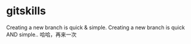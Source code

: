 # gitskills
Creating a new branch is quick & simple.
Creating a new branch is quick AND simple..
哈哈，再来一次
